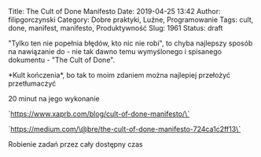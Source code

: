 Title: The Cult of Done Manifesto
Date: 2019-04-25 13:42
Author: filipgorczynski
Category: Dobre praktyki, Luźne, Programowanie
Tags: cult, done, manifest, manifesto, Produktywność
Slug: 1961
Status: draft

"Tylko ten nie popełnia błędów, kto nic nie robi", to chyba najlepszy sposób na nawiązanie do - nie tak dawno temu wymyślonego i spisanego dokumentu - "The Cult of Done".

\*Kult kończenia\*, bo tak to moim zdaniem można najlepiej przełożyć przetłumaczyć

20 minut na jego wykonanie

\`https://www.xaprb.com/blog/cult-of-done-manifesto/\`

\`https://medium.com/\@bre/the-cult-of-done-manifesto-724ca1c2ff13\`

Robienie zadań przez cały dostępny czas
